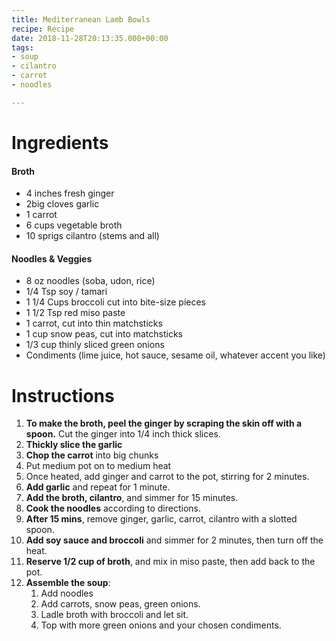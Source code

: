 ```yaml
---
title: Mediterranean Lamb Bowls
recipe: Recipe
date: 2018-11-28T20:13:35.000+00:00
tags:
- soup
- cilantro
- carrot
- noodles

---
```

# Ingredients

#### Broth

* 4 inches fresh ginger
* 2big cloves garlic
* 1 carrot
* 6 cups vegetable broth
* 10 sprigs cilantro (stems and all)

#### Noodles & Veggies

* 8 oz noodles (soba, udon, rice)
* 1/4 Tsp soy / tamari
* 1 1/4 Cups broccoli cut into bite-size pieces
* 1 1/2 Tsp red miso paste
* 1 carrot, cut into thin matchsticks
* 1 cup snow peas, cut into matchsticks
* 1/3 cup thinly sliced green onions
* Condiments (lime juice, hot sauce, sesame oil, whatever accent you like)

# Instructions

 1. **To make the broth, peel the ginger by scraping the skin off with a spoon.** Cut the ginger into 1/4 inch thick slices.
 2. **Thickly slice the garlic**
 3. **Chop the carrot** into big chunks
 4. Put medium pot on to medium heat
 5. Once heated, add ginger and carrot to the pot, stirring for 2 minutes.
 6. **Add garlic** and repeat for 1 minute.
 7. **Add the broth, cilantro**, and simmer for 15 minutes.
 8. **Cook the noodles** according to directions.
 9. **After 15 mins**, remove ginger, garlic, carrot, cilantro with a slotted spoon.
10. **Add soy sauce and broccoli** and simmer for 2 minutes, then turn off the heat.
11. **Reserve 1/2 cup of broth**, and mix in miso paste, then add back to the pot.
12. **Assemble the soup**:
    1. Add noodles
    2. Add carrots, snow peas, green onions.
    3. Ladle broth with broccoli and let sit.
    4. Top with more green onions and your chosen condiments.